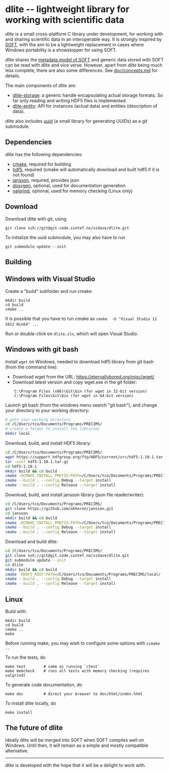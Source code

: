 dlite -- lightweight library for working with scientific data
=============================================================
*dlite* is a small cross-platform C library under development, for
working with and sharing scientific data in an interoperable way.  It
is strongly inspired by [SOFT][1], with the aim to be a lightweight
replacement in cases where Windows portability is a showstopper for
using SOFT.

*dlite* shares the [metadata model of SOFT][2] and generic data stored
with SOFT can be read with dlite and vice verse.  However, apart from
*dlite* being much less complete, there are also some differences.
See [doc/concepts.md](doc/concepts.md) for details.

The main components of *dlite* are:
  - [dlite-storage](src/dlite-storage.h): a generic handle
    encapsulating actual storage formats.  So far only reading and
    writing HDF5 files is implemented.
  - [dlite-entity](src/dlite-entity.h): API for instances (actual data) and
    entities (description of data).

*dlite* also includes [uuid][3] (a small library for generating UUIDs)
as a git submodule.


Dependencies
------------
*dlite* has the following dependencies:
  - [cmake][4], required for building
  - [hdf5][5], required (cmake will automatically download and built hdf5
    if it is not found)
  - [jansson][6], required, provides json
  - [doxygen][7], optional, used for documentation generation
  - [valgrind][8], optional, used for memory checking (Linux only)


Download
--------
Download dlite with git, using

    git clone ssh://git@git.code.sintef.no/sidase/dlite.git

To initialize the uuid submodule, you may also have to run

    git submodule update --init


Building
--------

## Windows with Visual Studio

Create a "build" subfolder and run cmake:

    mkdir build
    cd build
    cmake ..

It is possible that you have to run cmake as
`cmake  -G "Visual Studio 11 2012 Win64" ..`.

Run or double-click on `dlite.sln`, which will open Visual Studio.

## Windows with git bash

Install `wget` on Windows, needed to download hdf5 library from git bash (from the command line):

- Download wget from the URL: https://eternallybored.org/misc/wget/
- Download latest version and copy wget.exe in the git folder:

```
    C:\Program Files (x86)\Git\bin (for wget in 32-bit version)
    C:\Program Files\Git\bin (for wget in 64-bit version)
```

Launch git bash (from the windows menu search "git bash"), and change your directory to your working directory:

```sh
# goto your working directory
cd /C/Users/tco/Documents/Programs/PRECIMS/
# create a folder to install the libraries
mkdir local
```

Download, build, and install HDF5 library:

```sh
cd /C/Users/tco/Documents/Programs/PRECIMS/
wget https://support.hdfgroup.org/ftp/HDF5/current/src/hdf5-1.10.1.tar.gz
tar -xzvf hdf5-1.10.1.tar.gz
cd hdf5-1.10.1
mkdir build && cd build
cmake -DCMAKE_INSTALL_PREFIX:PATH=/C/Users/tco/Documents/Programs/PRECIMS/local/ ..
cmake --build . --config Debug --target install
cmake --build . --config Release --target install
```

Download, build, and install jansson library (json file reader/writer):

```sh
cd /C/Users/tco/Documents/Programs/PRECIMS/
git clone https://github.com/akheron/jansson.git
cd jansson
mkdir build && cd build
cmake -DCMAKE_INSTALL_PREFIX:PATH=/C/Users/tco/Documents/Programs/PRECIMS/local/ ..
cmake --build . --config Debug --target install
cmake --build . --config Release --target install
```

Download and build dlite:

```sh
cd /C/Users/tco/Documents/Programs/PRECIMS/
git clone ssh://git@git.code.sintef.no/sidase/dlite.git
git submodule update --init
cd dlite
mkdir build && cd build
cmake -DHDF5_ROOT:PATH=/C/Users/tco/Documents/Programs/PRECIMS/local/ ..
cmake --build . --config Debug --target install
cmake --build . --config Release --target install
```


## Linux

Build with:

    mkdir build
    cd build
    cmake ..
    make

Before running make, you may wish to configure some options with
`ccmake ..`

To run the tests, do

    make test        # same as running `ctest`
    make memcheck    # runs all tests with memory checking (requires valgrind)

To generate code documentation, do

    make doc         # direct your browser to doc/html/index.html

To install dlite locally, do

    make install


The future of dlite
-------------------
Ideally dlite will be merged into SOFT when SOFT compiles well on Windows.
Until then, it will remain as a simple and mostly compatible alternative.


---

*dlite* is developed with the hope that it will be a delight to work with.

[1]: https://stash.code.sintef.no/projects/SOFT/repos/soft5/
[2]: https://github.com/NanoSim/Porto/blob/porto/Preview-Final-Release/doc/manual/02_soft_introduction.md#soft5-features
[3]: https://stash.code.sintef.no/projects/sidase/repos/uuid/
[4]: https://cmake.org/
[5]: https://support.hdfgroup.org/HDF5/
[6]: http://www.digip.org/jansson/
[7]: http://www.doxygen.org/
[8]: http://valgrind.org/
[9]: https://github.com/petervaro/sodyll
